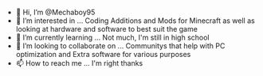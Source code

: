 - 👋 Hi, I’m @Mechaboy95
- 👀 I’m interested in ... Coding Additions and Mods for Minecraft as well as looking at hardware and software to best suit the game
- 🌱 I’m currently learning ... Not much, I'm still in high school
- 💞️ I’m looking to collaborate on ... Communitys that help with PC optimization and Extra software for various purposes
- 📫 How to reach me ... I'm right thanks

<!---
Mechaboy95/Mechaboy95 is a ✨ special ✨ repository because its `README.md` (this file) appears on your GitHub profile.
You can click the Preview link to take a look at your changes.
--->
